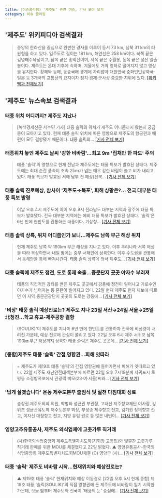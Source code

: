```yaml
---
title: (이슈클리핑) '제주도' 관련 이슈, 기사 모아 보기
category: 이슈 클리핑
---
```

## **'제주도'** 위키피디아 검색결과
>중앙의 한라산을 중심으로 완만한 경사를 이루어 동서 73 km, 남북 31 km의 타원형을 하고 있다. 일주도로 길이는 181 km, 해안선은 258 km이다. 북쪽 끝은 김녕해수욕장이고, 남쪽 끝은 송악산이며, 서쪽 끝은 수월봉, 동쪽 끝은 성산 일출봉이다. 제주도는 온대 기후에 속하며, 겨울에도 거의 영하로 떨어지지 않고 영상을 유지한다. 황해와 동해, 동중국해 경계에 자리잡아 대한민국·중화인민공화국·일본 등 3개국의 교통상의 요지이자 정치·경제·군사상 중요한 지위에 있다.
[[위키백과 전체보기]](https://ko.wikipedia.org/wiki/제주도)
## **'제주도'** 뉴스속보 검색결과
### 태풍 위치 어디까지? 제주도 지났나

>[녹색경제신문 서수민 기자] 태풍 솔릭의 위치가 제주도 어디쯤까지 왔는지 궁금증이 모아지고 있다. 현재 태풍 솔릭 위치에 따른 영향으로 제주도의 항공편과 배편이 모두 결항됐기 때문이다. 태풍 솔릭의...
[[기사 전체 보기]](http://www.greened.kr/news/articleView.html?idxno=72588)

### 태풍위치 놓인 제주도 날씨 '강한 비바람'…최고 9m '집채만 한 파도' 주의

>태풍 '솔릭'의 영향으로 현재 전남과 제주도에는 태풍 특보가 발효된 상태다. 제주도에는 최대 순간 풍속이 초속 25ｍ가 넘는 매우 강한 바람이 불고 비가 내리고 있다. 태풍 특보가 발효된 서해 남부 전 해상(전북...
[[기사 전체 보기]](http://news.wowtv.co.kr/NewsCenter/News/Read?articleId=A201808220439&t=NN)

### 태풍 솔릭 진로예상, 밤사이 '제주도→목포', 피해 상황은?… 전국 대부분 태풍 특보 발령

>이날 오후 4시 제주도에 이어 오후 9시 전라남도 대부분 지역과 광주에 태풍 특보가 발효됐다. 전국 대부분 지역에는 예비 태풍 특보가 발효된 상태다. '솔릭'은 6년 만에 한반도를 관통하는 태풍이다. 기상청...
[[기사 전체 보기]](http://www.kyeongin.com/main/view.php?key=20180822010007231)

### 태풍 솔릭 상륙, 위치 어디쯤인가 보니...제주도 남쪽 부근 해상 위치

>현재 제주도 남쪽 약 190km 부근 해상을 지나고 있다. 이후 우리나라 서쪽 해상을 따라 북상하면서 내일 밤에는 중부 서해안에 상륙한다. 이후 수도권을 관통해서 동해안을 통해 빠져나간다. 태풍 솔릭 상륙에 앞서 제주도...
[[기사 전체 보기]](http://kpenews.com/Board.aspx?BoardNo=17978)

### 태풍 솔릭에 제주도 정전, 도로 통제 속출...중문단지 곳곳 야자수 부러져

>태풍의 직접적인 강타를 받은 제주도 곳곳에서 강풍에 정전이 일어나고 가로수인 야자수가 넘어지는 등 혼란이 벌어지고 있다. 22일 현재 제주도 현지 제보에 따르면 이 지역 중문관광단지 곳곳의 도로는 강풍에...
[[기사 전체 보기]](http://www.kookje.co.kr/news2011/asp/newsbody.asp?code=0300&key=20180822.99099010509)

### '비상' 태풍 솔릭 예상진로는? 제주도 지나 23일 서산→24일 서울→25일 北청진…학교 휴교-제주공항 결항

>(SOULIK)'이 제주도를 지나며 6년 만에 한반도를 관통하자 전국에 비상령이 내려진 가운데, 예상 진로에 관심이 쏠리고 있다. 22일 오후 6시 제주 서귀포 남쪽 190㎞ 부근 해상까지 상륙한 태풍 솔릭은 제주도 곳곳에...
[[기사 전체 보기]](http://www.ajunews.com/view/20180822132919390)

### [종합]제주도 태풍 ‘솔릭’ 간접 영향권…피해 잇따라

>= 제주도가 제19호 태풍 ‘솔릭’의 간접 영향권에 들어가면서 피해가 잇따르고 있다. 22일 제주도 재난안전대책본부에 따르면 22일 오후 7시19분께 서귀포시 토평동 소정방폭포에서 관광객 박모(23·여·서울)씨와...
[[기사 전체 보기]](http://www.newsis.com/view/?id=NISX20180822_0000397697&cID=10813&pID=10800)

### '답게 살겠습니다' 운동 제주도본부 출범식 및 실천 다짐대회 성료

>송창권 제주도의회 의원, 박병화 성균관 부관장, 고태신 제주향교재단 이사장, 강위조 성균관유도회 제주도본부 회장, 부성종 제주향교 전교, 김기원 정의향교 전교, 이자신 대정향교 전교, 지방 유림 원로 등 많은 내빈이...
[[기사 전체 보기]](http://www.cfnews.kr/news.aspx/13730)

### 영양고추유통공사, 제주도 외식업체에 고춧가루 직거래

>(사)한국외식업중앙회 제주도특별자치도회(지회장 고영민)와 빛깔찬 고춧가루 직거래 판매를 위한 MOU를 체결했다고 22일 밝혔다. ▲ 영양유통공사-한국외식업중앙회 제주도특별자치도회MOU체결 (C) 영양군 (사)...
[[기사 전체 보기]](http://www.breaknews.com/sub_read.html?uid=596767&section=sc2)

### 태풍 '솔릭' 제주도 비바람 시작...현재위치와 예상진로는?

>▲ 제19호 태풍 '솔릭' 현재위치와 예상 이동경로 [22일 오후 5시 현재 종합] 제19호 태풍 '솔릭(SOULIK)'의 직접 영향권에 든 제주도에 비바람이 일기 시작한 가운데, 오늘 밤부터 제주도와 전국이 '태풍의 눈' 중심에...
[[기사 전체 보기]](http://www.headlinejeju.co.kr/?mod=news&act=articleView&idxno=343066)


